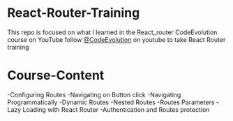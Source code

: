 # React-Router-Training
This repo is focused on what I learned in the React_router CodeEvolution course on YouTube
follow [@CodeEvolution](https://www.youtube.com/watch?v=UWYOC8g5N_0&list=PLC3y8-rFHvwjkxt8TOteFdT_YmzwpBlrG&pp=iAQB) on youtube to take React Router training

# Course-Content
-Configuring Routes
-Navigating on Button click
-Navigating Programmatically
-Dynamic Routes
-Nested Routes
-Routes Parameters
-Lazy Loading with React Router
-Authentication and Routes protection
